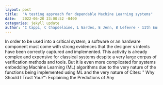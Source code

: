```yaml
---
layout: post
title:  "A testing approach for dependable Machine Learning systems"
date:   2022-06-20 23:00:52 -0400
categories: jekyll update
author: "C Cappi, C Chapdelaine, L Gardes, E Jenn, B Lefevre - 11th European Congress on , 2022"
---
```

In order to be used into a critical system, a software or an hardware component must come with strong evidences that the designer s intents have been correctly captured and implemented. This activity is already complex and expensive for classical systems despite a very large corpus of verification methods and tools. But it is even more complicated for systems embedding Machine Learning (ML) algorithms due to the very nature of the functions being implemented using ML and the very nature of  Cites: " Why Should I Trust You?": Explaining the Predictions of Any